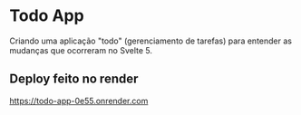 # Todo App
Criando uma aplicação "todo" (gerenciamento de tarefas) para entender as mudanças que ocorreram no Svelte 5.

## Deploy feito no render
https://todo-app-0e55.onrender.com